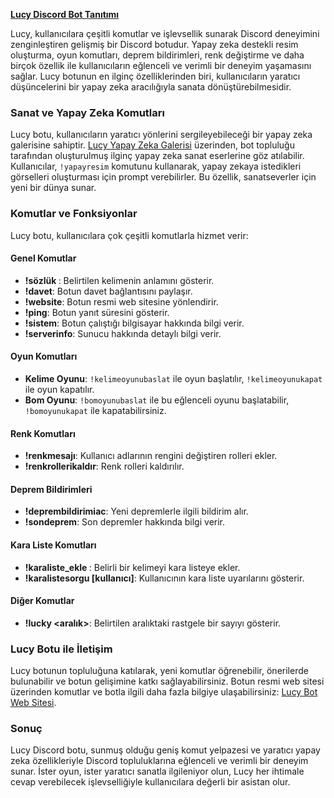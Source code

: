 **[Lucy Discord Bot Tanıtımı](https://lucy.gokhanozen.top)**

Lucy, kullanıcılara çeşitli komutlar ve işlevsellik sunarak Discord deneyimini zenginleştiren gelişmiş bir Discord botudur. Yapay zeka destekli resim oluşturma, oyun komutları, deprem bildirimleri, renk değiştirme ve daha birçok özellik ile kullanıcıların eğlenceli ve verimli bir deneyim yaşamasını sağlar. Lucy botunun en ilginç özelliklerinden biri, kullanıcıların yaratıcı düşüncelerini bir yapay zeka aracılığıyla sanata dönüştürebilmesidir.

### **Sanat ve Yapay Zeka Komutları**
Lucy botu, kullanıcıların yaratıcı yönlerini sergileyebileceği bir yapay zeka galerisine sahiptir. [Lucy Yapay Zeka Galerisi](https://lucy.gokhanozen.top/art) üzerinden, bot topluluğu tarafından oluşturulmuş ilginç yapay zeka sanat eserlerine göz atılabilir. Kullanıcılar, `!yapayresim` komutunu kullanarak, yapay zekaya istedikleri görselleri oluşturması için prompt verebilirler. Bu özellik, sanatseverler için yeni bir dünya sunar.

### **Komutlar ve Fonksiyonlar**
Lucy botu, kullanıcılara çok çeşitli komutlarla hizmet verir:

#### **Genel Komutlar**
- **!sözlük <kelime>**: Belirtilen kelimenin anlamını gösterir.
- **!davet**: Botun davet bağlantısını paylaşır.
- **!website**: Botun resmi web sitesine yönlendirir.
- **!ping**: Botun yanıt süresini gösterir.
- **!sistem**: Botun çalıştığı bilgisayar hakkında bilgi verir.
- **!serverinfo**: Sunucu hakkında detaylı bilgi verir.

#### **Oyun Komutları**
- **Kelime Oyunu**: `!kelimeoyunubaslat` ile oyun başlatılır, `!kelimeoyunukapat` ile oyun kapatılır.
- **Bom Oyunu**: `!bomoyunubaslat` ile bu eğlenceli oyunu başlatabilir, `!bomoyunukapat` ile kapatabilirsiniz.

#### **Renk Komutları**
- **!renkmesajı**: Kullanıcı adlarının rengini değiştiren rolleri ekler.
- **!renkrollerikaldır**: Renk rolleri kaldırılır.

#### **Deprem Bildirimleri**
- **!deprembildirimiac**: Yeni depremlerle ilgili bildirim alır.
- **!sondeprem**: Son depremler hakkında bilgi verir.

#### **Kara Liste Komutları**
- **!karaliste_ekle <kelime>**: Belirli bir kelimeyi kara listeye ekler.
- **!karalistesorgu [kullanıcı]**: Kullanıcının kara liste uyarılarını gösterir.

#### **Diğer Komutlar**
- **!lucky <aralık>**: Belirtilen aralıktaki rastgele bir sayıyı gösterir.

### **Lucy Botu ile İletişim**
Lucy botunun topluluğuna katılarak, yeni komutlar öğrenebilir, önerilerde bulunabilir ve botun gelişimine katkı sağlayabilirsiniz. Botun resmi web sitesi üzerinden komutlar ve botla ilgili daha fazla bilgiye ulaşabilirsiniz: [Lucy Bot Web Sitesi](https://lucy.gokhanozen.top).

### **Sonuç**
Lucy Discord botu, sunmuş olduğu geniş komut yelpazesi ve yaratıcı yapay zeka özellikleriyle Discord topluluklarına eğlenceli ve verimli bir deneyim sunar. İster oyun, ister yaratıcı sanatla ilgileniyor olun, Lucy her ihtimale cevap verebilecek işlevselliğiyle kullanıcılara değerli bir asistan olur.